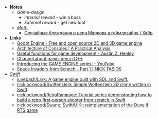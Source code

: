 - **Notes**
	- *Game-design*
		- *Internal reward* - win a boss
		- *External reward* - get new loot
	- *[Math](Math.md)*
		- [Случайные блуждания и цепи Маркова в геймдизайне / Хабр](https://habr.com/ru/company/mygames/blog/664392/)
- **Links**
	- [Godot Engine - Free and open source 2D and 3D game engine](https://godotengine.org)
	- [Architecture of Consoles | A Practical Analysis](https://www.copetti.org/writings/consoles/)
	- [Useful functions for game development - Austin Z. Henley](https://web.eecs.utk.edu/~azh/blog/usefulfunctions.html)
	- [Channel about game-dev in C++](https://youtube.com/c/MollyRocket)
	- [Introducing the GAME ENGINE series! - YouTube](https://www.youtube.com/watch?v=JxIZbV_XjAs&list=PLlrATfBNZ98dC-V-N3m0Go4deliWHPFwT)
	- [Space Invaders from Scratch - Part 1 | NICK TASIOS](http://nicktasios.nl/posts/space-invaders-from-scratch-part-1.html)
- *[Swift](Information%20Technology/Programming/Swift.md)*
	- [junebash/Lark: A game engine built with SDL and Swift.](https://github.com/junebash/Lark)
	- [nicklockwood/Swiftenstein: Simple Wolfenstein 3D clone written in Swift](https://github.com/nicklockwood/Swiftenstein)
	- [nicklockwood/RetroRampage: Tutorial series demonstrating how to build a retro first-person shooter from scratch in Swift](https://github.com/nicklockwood/RetroRampage)
	- [nicklockwood/Swune: Swift/UIKit reimplementation of the Dune II RTS game](https://github.com/nicklockwood/Swune)